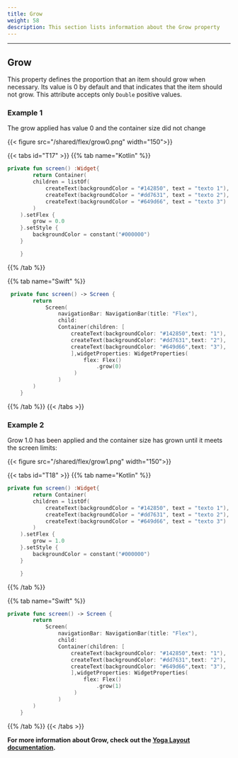```yaml
---
title: Grow
weight: 58
description: This section lists information about the Grow property
---
```


---

## Grow

This property defines the proportion that an item should grow when necessary. Its value is 0 by default and that indicates that the item should not grow. This attribute accepts only `Double` positive values.

### **Example 1**

The grow applied has value 0 and the container size did not change

{{< figure src="/shared/flex/grow0.png" width="150">}}

{{< tabs id="T17" >}}
{{% tab name="Kotlin" %}}

```kotlin
private fun screen() :Widget{
        return Container(
        children = listOf(
            createText(backgroundColor = "#142850", text = "texto 1"),
            createText(backgroundColor = "#dd7631", text = "texto 2"),
            createText(backgroundColor = "#649d66", text = "texto 3")
        )
    ).setFlex {
        grow = 0.0
    }.setStyle {
        backgroundColor = constant("#000000")
    }

    }
```

{{% /tab %}}

{{% tab name="Swift" %}}

```swift
 private func screen() -> Screen {
        return
            Screen(
                navigationBar: NavigationBar(title: "Flex"),
                child:
                Container(children: [
                    createText(backgroundColor: "#142850",text: "1"),
                    createText(backgroundColor: "#dd7631",text: "2"),
                    createText(backgroundColor: "#649d66",text: "3"),
                    ],widgetProperties: WidgetProperties(
                        flex: Flex()
                            .grow(0)
                     )
                )
        )
    }
```

{{% /tab %}}
{{< /tabs >}}

### **Example 2**

Grow 1.0 has been applied and the container size has grown until it meets the screen limits:

{{< figure src="/shared/flex/grow1.png" width="150">}}

{{< tabs id="T18" >}}
{{% tab name="Kotlin" %}}

```kotlin
private fun screen() :Widget{
        return Container(
        children = listOf(
            createText(backgroundColor = "#142850", text = "texto 1"),
            createText(backgroundColor = "#dd7631", text = "texto 2"),
            createText(backgroundColor = "#649d66", text = "texto 3")
        )
    ).setFlex {
        grow = 1.0
    }.setStyle {
        backgroundColor = constant("#000000")
    }

    }
```

{{% /tab %}}

{{% tab name="Swift" %}}

```swift
private func screen() -> Screen {
        return
            Screen(
                navigationBar: NavigationBar(title: "Flex"),
                child:
                Container(children: [
                    createText(backgroundColor: "#142850",text: "1"),
                    createText(backgroundColor: "#dd7631",text: "2"),
                    createText(backgroundColor: "#649d66",text: "3"),
                    ],widgetProperties: WidgetProperties(
                        flex: Flex()
                            .grow(1)
                     )
                )
        )
    }
```

{{% /tab %}}
{{< /tabs >}}

**For more information about Grow, check out the [**Yoga Layout documentation**](https://yogalayout.com/flex/).**

